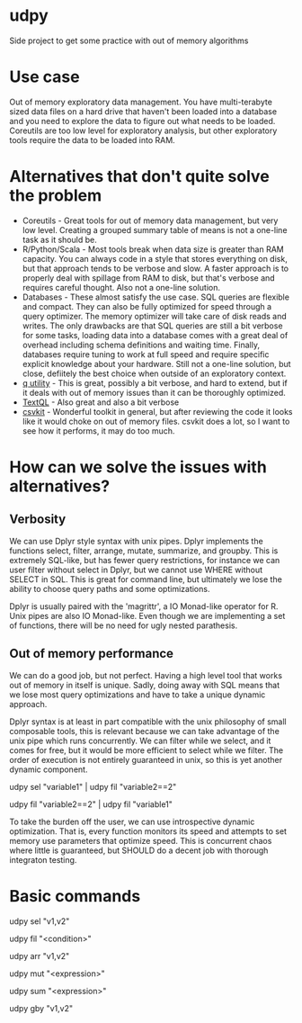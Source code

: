 # udpy
Side project to get some practice with out of memory algorithms

# Use case

Out of memory exploratory data management. You have multi-terabyte sized data files on a hard drive that haven't been loaded into a database and you need to explore the data to figure out what needs to be loaded. Coreutils are too low level for exploratory analysis, but other exploratory tools require the data to be loaded into RAM.

# Alternatives that don't quite solve the problem
* Coreutils - Great tools for out of memory data management, but very low level. Creating a grouped summary table of means is not a one-line task as it should be.
* R/Python/Scala - Most tools break when data size is greater than RAM capacity. You can always code in a style that stores everything on disk, but that approach tends to be verbose and slow. A faster approach is to properly deal with spillage from RAM to disk, but that's verbose and requires careful thought. Also not a one-line solution.
* Databases - These almost satisfy the use case. SQL queries are flexible and compact. They can also be fully optimized for speed through a query optimizer. The memory optimizer will take care of disk reads and writes. The only drawbacks are that SQL queries are still a bit verbose for some tasks, loading data into a database comes with a great deal of overhead including schema definitions and waiting time. Finally, databases require tuning to work at full speed and require specific explicit knowledge about your hardware. Still not a one-line solution, but close, defiitely the best choice when outside of an exploratory context.
* [q utility](https://github.com/harelba/q) - This is great, possibly a bit verbose, and hard to extend, but if it deals with out of memory issues than it can be thoroughly optimized.
* [TextQL](https://github.com/dinedal/textql) - Also great and also a bit verbose
* [csvkit](https://github.com/onyxfish/csvkit) - Wonderful toolkit in general, but after reviewing the code it looks like it would choke on out of memory files. csvkit does a lot, so I want to see how it performs, it may do too much.

# How can we solve the issues with alternatives?
## Verbosity 
We can use Dplyr style syntax with unix pipes. Dplyr implements the functions select, filter, arrange, mutate, summarize, and groupby. This is extremely SQL-like, but has fewer query restrictions, for instance we can user filter without select in Dplyr, but we cannot use WHERE without SELECT in SQL. This is great for command line, but ultimately we lose the ability to choose query paths and some optimizations. 

Dplyr is usually paired with the 'magrittr', a IO Monad-like operator for R. Unix pipes are also IO Monad-like. Even though we are implementing a set of functions, there will be no need for ugly nested parathesis.

## Out of memory performance 
We can do a good job, but not perfect. Having a high level tool that works out of memory in itself is unique. Sadly, doing away with SQL means that we lose most query optimizations and have to take a unique dynamic approach. 

Dplyr syntax is at least in part compatible with the unix philosophy of small composable tools, this is relevant because we can take advantage of the unix pipe which runs concurrently. We can filter while we select, and it comes for free, but it would be more efficient to select while we filter. The order of execution is not entirely guaranteed in unix, so this is yet another dynamic component.

udpy sel "variable1" | udpy fil "variable2==2"

udpy fil "variable2==2" | udpy fil "variable1"

To take the burden off the user, we can use introspective dynamic optimization. That is, every function monitors its speed and attempts to set memory use parameters that optimize speed. This is concurrent chaos where little is guaranteed, but SHOULD do a decent job with thorough integraton testing.

# Basic commands
udpy sel "v1,v2"

udpy fil "\<condition\>"

udpy arr "v1,v2"

udpy mut "\<expression\>"

udpy sum "\<expression\>"

udpy gby "v1,v2"
